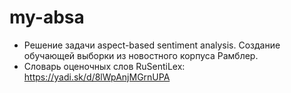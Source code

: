 # my-absa
* Решение задачи aspect-based sentiment analysis. Создание обучающей выборки из новостного корпуса Рамблер.
* Словарь оценочных слов RuSentiLex: https://yadi.sk/d/8lWpAnjMGrnUPA
